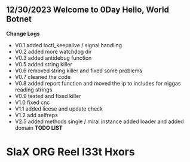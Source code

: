 ## 12/30/2023 Welcome to 0Day Hello, World Botnet

**Change Logs**
- V0.1 added ioctl_keepalive / signal handling
- V0.2 added more watchdog dir
- V0.3 added antidebug function
- V0.5 added string killer
- V0.6 removed string killer and fixed some problems
- V0.7 cleaned the code
- V0.8 added report function and moved the ip to includes for niggas reading strings
- V0.9 tested and fixed killer
- V1.0 fixed cnc
- V1.1 added licese and update check
- V1.2 add selfreps
- V2.5 added methods single / mirai instance added loader and added domain
**TODO LIST**



# SlaX ORG Reel l33t Hxors